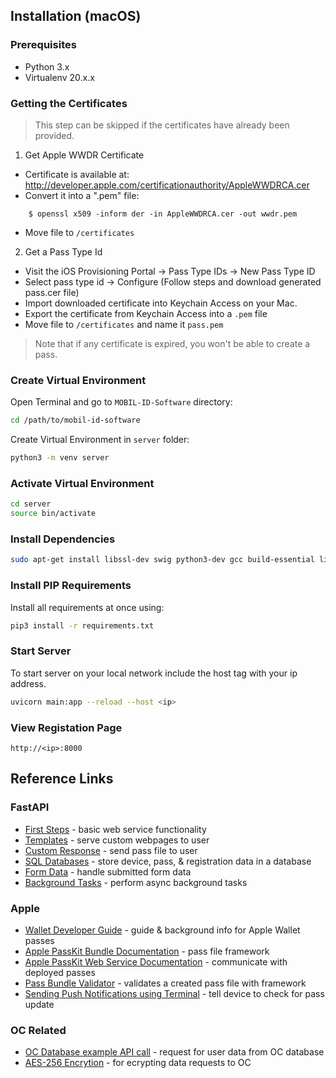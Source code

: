 ## Installation (macOS)
### Prerequisites
- Python 3.x
- Virtualenv 20.x.x

### Getting the Certificates

> This step can be skipped if the certificates have already been provided.

1) Get Apple WWDR Certificate
* Certificate is available at: http://developer.apple.com/certificationauthority/AppleWWDRCA.cer
* Convert it into a ".pem" file:
```shell
	$ openssl x509 -inform der -in AppleWWDRCA.cer -out wwdr.pem
```
* Move file to `/certificates`

2) Get a Pass Type Id
* Visit the iOS Provisioning Portal -> Pass Type IDs -> New Pass Type ID
* Select pass type id -> Configure (Follow steps and download generated pass.cer file)
* Import downloaded certificate into Keychain Access on your Mac.
* Export the certificate from Keychain Access into a `.pem` file
* Move file to `/certificates` and name it `pass.pem`

> Note that if any certificate is expired, you won't be able to create a pass.

### Create Virtual Environment
Open Terminal and go to `MOBIL-ID-Software` directory:
```sh
cd /path/to/mobil-id-software
```
Create Virtual Environment in `server` folder:
```sh
python3 -m venv server
```

### Activate Virtual Environment
```sh
cd server
source bin/activate
```
### Install Dependencies
```sh
sudo apt-get install libssl-dev swig python3-dev gcc build-essential libssl-dev libffi-dev python-dev
```

### Install PIP Requirements
Install all requirements at once using:
```sh
pip3 install -r requirements.txt
```
### Start Server
To start server on your local network include the host tag with your ip address.
```sh
uvicorn main:app --reload --host <ip>
```

### View Registation Page
```
http://<ip>:8000
```

## Reference Links
### FastAPI
* [First Steps](https://fastapi.tiangolo.com/tutorial/first-steps/) - basic web service functionality
* [Templates](https://fastapi.tiangolo.com/advanced/templates/) - serve custom webpages to user
* [Custom Response](https://fastapi.tiangolo.com/advanced/custom-response/) - send pass file to user
* [SQL Databases](https://fastapi.tiangolo.com/tutorial/sql-databases/) - store device, pass, & registration data in a database
* [Form Data](https://fastapi.tiangolo.com/tutorial/request-forms/) - handle submitted form data
* [Background Tasks](https://fastapi.tiangolo.com/tutorial/background-tasks/) - perform async background tasks

### Apple
* [Wallet Developer Guide](https://developer.apple.com/library/archive/documentation/UserExperience/Conceptual/PassKit_PG/index.html#//apple_ref/doc/uid/TP40012195-CH1-SW1) - guide & background info for Apple Wallet passes
* [Apple PassKit Bundle Documentation](https://developer.apple.com/library/archive/documentation/UserExperience/Reference/PassKit_Bundle/Chapters/TopLevel.html) - pass file framework
* [Apple PassKit Web Service Documentation](https://developer.apple.com/library/archive/documentation/PassKit/Reference/PassKit_WebService/WebService.html#//apple_ref/doc/uid/TP40011988) - communicate with deployed passes
* [Pass Bundle Validator](https://pkpassvalidator.azurewebsites.net) - validates a created pass file with framework
* [Sending Push Notifications using Terminal](https://developer.apple.com/documentation/usernotifications/sending_push_notifications_using_command-line_tools) - tell device to check for pass update

### OC Related
* [OC Database example API call](https://account.oc.edu/mobilepass/details/1458777) - request for user data from OC database
* [AES-256 Encrytion](https://www.quickprogrammingtips.com/python/aes-256-encryption-and-decryption-in-python.html) - for ecrypting data requests to OC
